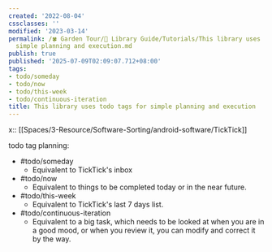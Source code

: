 ```yaml
---
created: '2022-08-04'
cssclasses: ''
modified: '2023-03-14'
permalink: /🍀 Garden Tour/🧰 Library Guide/Tutorials/This library uses todo tags for
  simple planning and execution.md
publish: true
published: '2025-07-09T02:09:07.712+08:00'
tags:
- todo/someday
- todo/now
- todo/this-week
- todo/continuous-iteration
title: This library uses todo tags for simple planning and execution
---
```

x:: [[Spaces/3-Resource/Software-Sorting/android-software/TickTick]]

todo tag planning:

- #todo/someday
	- Equivalent to TickTick's inbox
- #todo/now
	- Equivalent to things to be completed today or in the near future.
- #todo/this-week
	- Equivalent to TickTick's last 7 days list.
- #todo/continuous-iteration
	- Equivalent to a big task, which needs to be looked at when you are in a good mood, or when you review it, you can modify and correct it by the way. 